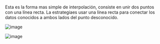 Esta es la forma mas simple de interpolación, consiste en unir dos puntos con una línea recta. La estrategiaes usar una línea recta para conectar los datos conocidos a ambos lados del punto desconocido.

![image](https://github.com/Jorge11Romero/Metodos-Numericos/assets/147437900/fd9958d1-6464-4cdf-9bd8-e82888d97904)

![image](https://github.com/Jorge11Romero/Metodos-Numericos/assets/147437900/0de7d00e-4e0d-4b5a-9233-2da6a02c5286)
